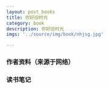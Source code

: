 ```yaml
---
layout: post_books
title: 你好旧时光
category: book
description: 你好旧时光
imgs: '../source/img/book/nhjsg.jpg'

---
```

### 作者资料（来源于网络）


### 读书笔记
 